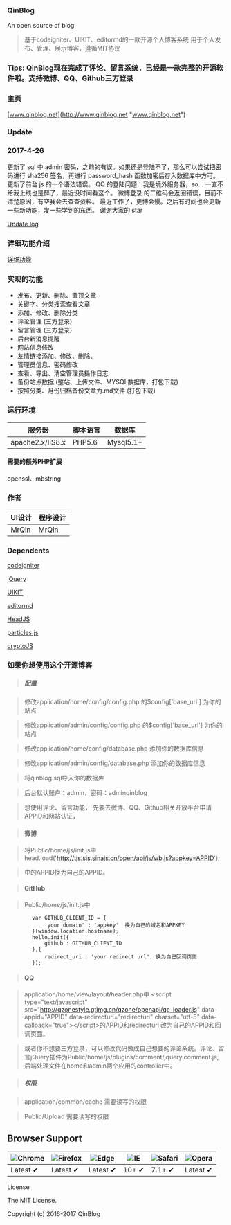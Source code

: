 
### QinBlog
An open source of blog
> 基于codeigniter、UIKIT、editormd的一款开源个人博客系统
> 用于个人发布、管理、展示博客，遵循MIT协议

### Tips: QinBlog现在完成了评论、留言系统，已经是一款完整的开源软件啦。支持微博、QQ、Github三方登录
### 主页
[www.qinblog.net](http://www.qinblog.net "www.qinblog.net")

### Update

### 2017-4-26
更新了 sql 中 admin 密码，之前的有误。如果还是登陆不了，那么可以尝试把密码进行 sha256 签名，再进行 password_hash 函数加密后存入数据库中方可。
更新了前台 js 的一个语法错误。
QQ 的登陆问题：我是境外服务器，so... 一直不给我上线也是醉了，最近没时间看这个。
微博登录 的二维码会返回错误，目前不清楚原因，有空我会去查查资料。
最近工作了，更博会慢。之后有时间也会更新一些新功能，发一些学到的东西。
谢谢大家的 star 

[Update log](https://github.com/wazsmwazsm/QinBlog/blob/master/UPDATE.md)

### 详细功能介绍

[详细功能](http://www.qinblog.net/Article/article/3.html)

### 实现的功能
- 发布、更新、删除、置顶文章
- 关键字、分类搜索查看文章
- 添加、修改、删除分类
- 评论管理 (三方登录)
- 留言管理 (三方登录)
- 后台新消息提醒
- 网站信息修改
- 友情链接添加、修改、删除、
- 管理员信息、密码修改
- 查看、导出、清空管理员操作日志
- 备份站点数据 (整站、上传文件、MYSQL数据库，打包下载)
- 按照分类、月份归档备份文章为.md文件 (打包下载)

### 运行环境

| 服务器  |  脚本语言  | 数据库 |
| ------------ | ------------ | ------------ |
| apache2.x/IIS8.x  | PHP5.6  | Mysql5.1+  |

#### 需要的额外PHP扩展
openssl、mbstring


### 作者
| UI设计  |  程序设计  |
| ------------ | ------------ |
| MrQin  | MrQin  | 


### Dependents
 [codeigniter](http://www.codeigniter.com/ "codeigniter") 
 
 [jQuery](http://jquery.com/ "jQuery")
 
 [UIKIT](https://getuikit.com/ "UIKIT") 
 
 [editormd](https://pandao.github.io/editor.md/ "editormd") 
 
 [HeadJS](http://headjs.com/ "HeadJS") 
 
 [particles.js](http://vincentgarreau.com/particles.js/ "particles.js") 
 
 [cryptoJS](https://github.com/brix/crypto-js "cryptoJS") 

### 如果你想使用这个开源博客
> ##### 配置

> 修改application/home/config/config.php 的$config['base_url'] 为你的站点

> 修改application/admin/config/config.php 的$config['base_url'] 为你的站点

> 修改application/home/config/database.php 添加你的数据库信息

> 修改application/admin/config/database.php 添加你的数据库信息

> 将qinblog.sql导入你的数据库

> 后台默认账户：admin，密码：adminqinblog

> 想使用评论、留言功能，
先要去微博、QQ、Github相关开放平台申请APPID和网站认证，

> #### 微博

> 将Public/home/js/init.js中 head.load('http://tjs.sjs.sinajs.cn/open/api/js/wb.js?appkey=APPID');

> 中的APPID换为自己的APPID。

> #### GitHub

> Public/home/js/init.js中
```
        var GITHUB_CLIENT_ID = {
            'your domain' : 'appkey'  换为自己的域名和APPKEY
        }[window.location.hostname];
        hello.init({
            github : GITHUB_CLIENT_ID
        },{
            redirect_uri : 'your redirect url', 换为自己回调页面
        });
```       

> #### QQ

> application/home/view/layout/header.php中
> \<script type="text/javascript" src="http://qzonestyle.gtimg.cn/qzone/openapi/qc_loader.js" data-appid="APPID" data-redirecturi="redirecturi" charset="utf-8" data-callback="true"\>\</script\>的APPID和redirecturi
> 改为自己的APPID和回调页面。

> 或者你不想要三方登录，可以修改代码做成自己想要的评论系统。评论、留言jQuery插件为Public/home/js/plugins/comment/jquery.comment.js, 后端处理文件在home和admin两个应用的controller中。

> ##### 权限

> application/common/cache 需要读写的权限

> Public/Upload 需要读写的权限

## Browser Support

![Chrome](https://raw.github.com/alrra/browser-logos/master/src/chrome/chrome_48x48.png) | ![Firefox](https://raw.github.com/alrra/browser-logos/master/src/firefox/firefox_48x48.png) | ![Edge](https://raw.github.com/alrra/browser-logos/master/src/edge/edge_48x48.png) | ![IE](https://raw.github.com/alrra/browser-logos/master/src/archive/internet-explorer_9-11/internet-explorer_9-11_48x48.png) | ![Safari](https://raw.github.com/alrra/browser-logos/master/src/safari/safari_48x48.png) | ![Opera](https://raw.github.com/alrra/browser-logos/master/src/opera/opera_48x48.png)
--- | --- | --- | --- | --- | --- |
Latest ✔ | Latest ✔ | Latest ✔ | 10+ ✔ | 7.1+ ✔ | Latest ✔ |


License

The MIT License.

Copyright (c) 2016-2017 QinBlog

